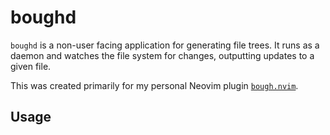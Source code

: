 # boughd

`boughd` is a non-user facing application for generating file trees. 
It runs as a daemon and watches the file system for changes, outputting updates to a 
given file. 

This was created primarily for my personal Neovim plugin 
[`bough.nvim`](https://github.com/emmalexandria/bough.nvim).

## Usage
